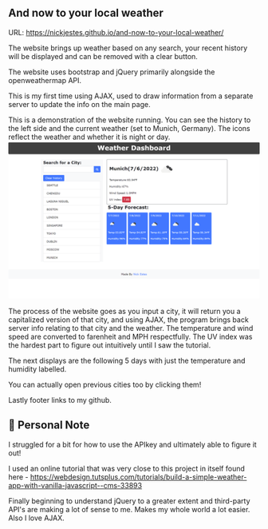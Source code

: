 ## And now to your local weather

URL: https://nickjestes.github.io/and-now-to-your-local-weather/

The website brings up weather based on any search, your recent history will be displayed
and can be removed with a clear button.

The website uses bootstrap and jQuery primarily alongside the openweathermap API.

This is my first time using AJAX, used to draw information from a separate server to update the 
info on the main page.

This is a demonstration of the website running. You can see the history to the left side and the current weather
(set to Munich, Germany). The icons reflect the weather and whether it is night or day.
![The program telling the user temperatures, humidity, wind speeds and UV index for days following.](./images/weather-dashboard-pic.png)

The process of the website goes as you input a city, it will return you a capitalized version of that city, and using
AJAX, the program brings back server info relating to that city and the weather. The temperature and wind speed are converted
to farenheit and MPH respectfully. The UV index was the hardest part to figure out intuitively until I saw the tutorial.

The next displays are the following 5 days with just the temperature and humidity labelled. 

You can actually open previous cities too by clicking them!

Lastly footer links to my github.

## 📝 Personal Note

I struggled for a bit for how to use the APIkey and ultimately able to figure it out!

I used an online tutorial that was very close to this project in itself found here - https://webdesign.tutsplus.com/tutorials/build-a-simple-weather-app-with-vanilla-javascript--cms-33893

Finally beginning to understand jQuery to a greater extent and third-party API's are making a lot of sense to me. Makes
my whole world a lot easier. Also I love AJAX.